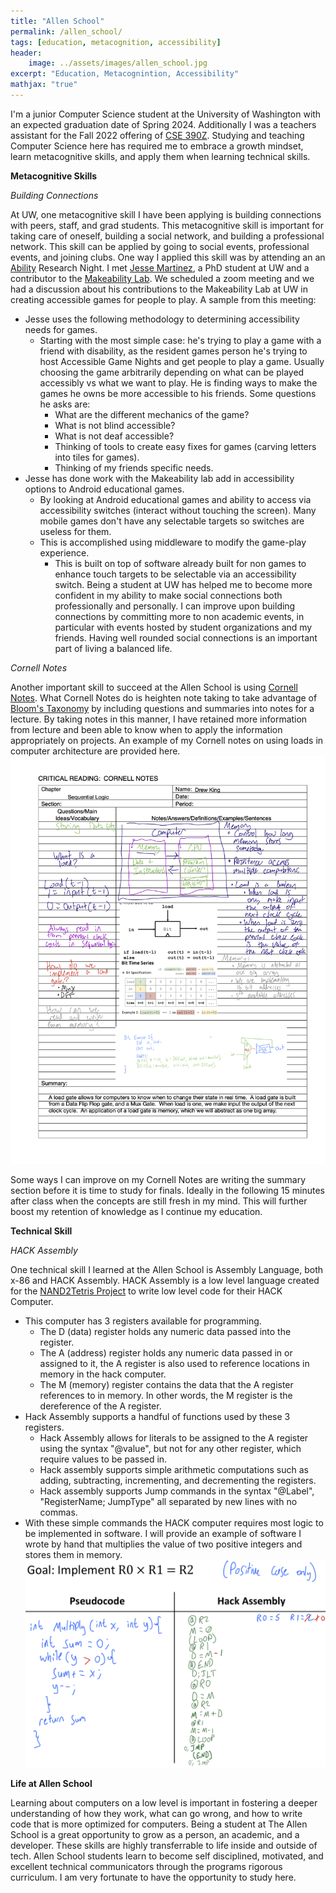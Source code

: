 ```yaml
---
title: "Allen School"
permalink: /allen_school/
tags: [education, metacognition, accessibility]
header:
    image: ../assets/images/allen_school.jpg
excerpt: "Education, Metacognintion, Accessibility"
mathjax: "true"
---
```


I'm a junior Computer Science student at the University of Washington with an expected graduation date of Spring 2024.  Additionally I was a teachers assistant for the Fall 2022 offering of [CSE 390Z](https://courses.cs.washington.edu/courses/cse390z/22au/).  Studying and teaching Computer Science here has required me to embrace a growth mindset, learn metacognitive skills, and apply them when learning technical skills.

**Metacognitive Skills**

*Building Connections*

At UW, one metacognitive skill I have been applying is building connections with peers, staff, and grad students.  This metacognitive skill is important for taking care of oneself, building a social network, and building a professional network.  This skill can be applied by going to social events, professional events, and joining clubs.  One way I applied this skill was by attending an an [Ability](https://ability.cs.washington.edu) Research Night.  I met [Jesse Martinez](https://homes.cs.washington.edu/~jessejm/), a PhD student at UW and a contributor to the [Makeability Lab](https://makeabilitylab.cs.washington.edu/member/jessemartinez/).  We scheduled a zoom meeting and we had a discussion about his contributions to the Makeability Lab at UW in creating accessible games for people to play.  A sample from this meeting:
* Jesse uses the following methodology to determining accessibility needs for games.
  + Starting with the most simple case: he's trying to play a game with a friend with disability, as the resident games person he's trying to host Accessible Game Nights and get people to play a game.  Usually choosing the game arbitrarily depending on what can be played accessibly vs what we want to play.  He is finding ways to make the games he owns be more accessible to his friends.  Some questions he asks are:
    - What are the different mechanics of the game?  
    - What is not blind accessible?  
    - What is not deaf accessible?
    - Thinking of tools to create easy fixes for games (carving letters into tiles for games).
    - Thinking of my friends specific needs.
* Jesse has done work with the Makeability lab add in accessibility options to Android educational games.
  + By looking at Android educational games and ability to access via accessibility switches (interact without touching the screen).  Many mobile games don't have any selectable targets so switches are useless for them.
  + This is accomplished using middleware to modify the game-play experience.
    - This is built on top of software already built for non games to enhance touch targets to be selectable via an accessibility switch.
Being a student at UW has helped me to become more confident in my ability to make social connections both professionally and personally.  I can improve upon building connections by committing more to non academic events, in particular with events hosted by student organizations and my friends.  Having well rounded social connections is an important part of living a balanced life.

*Cornell Notes*

Another important skill to succeed at the Allen School is using [Cornell Notes](https://lsc.cornell.edu/wp-content/uploads/2016/10/Cornell-NoteTaking-System.pdf).  What Cornell Notes do is heighten note taking to take advantage of [Bloom's Taxonomy](https://cft.vanderbilt.edu/guides-sub-pages/blooms-taxonomy/) by including questions and summaries into notes for a lecture.  By taking notes in this manner, I have retained more information from lecture and been able to know when to apply the information appropriately on projects.  An example of my Cornell notes on using loads in computer architecture are provided here. ![Cornell Notes](../assets/images/cornell_notes.png)

Some ways I can improve on my Cornell Notes are writing the summary section before it is time to study for finals.  Ideally in the following 15 minutes after class when the concepts are still fresh in my mind.  This will further boost my retention of knowledge as I continue my education.

**Technical Skill**

*HACK Assembly*

One technical skill I learned at the Allen School is Assembly Language, both x-86 and HACK Assembly.  HACK Assembly is a low level language created for the [NAND2Tetris Project](https://www.nand2tetris.org/software) to write low level code for their HACK Computer.
  * This computer has 3 registers available for programming.
    + The D (data) register holds any numeric data passed into the register.
    + The A (address) register holds any numeric data passed in or assigned to it, the A register is also used to reference locations in memory in the hack computer.
    + The M (memory) register contains the data that the A register references to in memory.  In other words, the M register is the dereference of the A register.
  * Hack Assembly supports a handful of functions used by these 3 registers.
    + Hack Assembly allows for literals to be assigned to the A register using the syntax "@value", but not for any other register, which require values to be passed in.
    + Hack assembly supports simple arithmetic computations such as adding, subtracting, incrementing, and decrementing the registers.
    + Hack assembly supports Jump commands in the syntax "@Label", "RegisterName; JumpType" all separated by new lines with no commas.
  * With these simple commands the HACK computer requires most logic to be implemented in software.  I will provide an example of software I wrote by hand that multiplies the value of two positive integers and stores them in memory.
![Hack Assembly](../assets/images/hack_assembly2.png)

**Life at Allen School**

Learning about computers on a low level is important in fostering a deeper understanding of how they work, what can go wrong, and how to write code that is more optimized for computers.  Being a student at The Allen School is a great opportunity to grow as a person, an academic, and a developer.  These skills are highly transferrable to life inside and outside of tech.  Allen School students learn to become self disciplined, motivated, and excellent technical communicators through the programs rigorous curriculum.  I am very fortunate to have the opportunity to study here.
